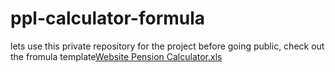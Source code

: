 # ppl-calculator-formula
lets use this private repository for the project before going public,
check out the fromula template[Website Pension Calculator.xls](https://github.com/khalifaMMM12/ppl-calculator-formula/files/10740773/Website.Pension.Calculator.xls)
